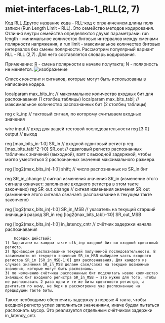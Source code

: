# miet-interfaces-Lab-1_RLL(2, 7)
Код RLL
Другое название кода - RLL-код с ограничением длины поля записи (Run Length Limit - RLL). Это семейство методов кодирования.
Отличия внутри семейства определяются двумя параметрами: run length - минимальное количество битовых интервалов между сменами полярности напряжения, и run limit - максимальное количество битовых интервалов без смены полярности.
Рассмотрим популярный вариант RLL - RLL (2,7). Для него составляется словарь кодирования.

Примечание: R - смена полярности в начале полутакта; N - полярность не меняется.
![изображение](https://github.com/Shuregg/miet-interfaces/assets/47576452/76ba1211-7703-4a0c-88c4-f2a5ba878302)

Список констант и сигналов, которые могут быть использованы в написание кодера.

localparam max_bits_in; // максимальное количество входных бит для распознавания (1 столбец таблицы)
localparam max_bits_tabl; // максимальное количество распознанных бит (2 столбец таблицы)

reg clk_inp // тактовый сигнал, по которому считываем входные значения

wire input // вход для вашей тестовой последовательности
reg [3:0] output // выход

reg [max_bits_in-1:0] SR_in // входной сдвиговый регистр
reg [max_bits_tabl*2-1:0] SR_out // сдвиговый регистр распознанных табличных значений (выходной), взят с выходной задержкой, чтобы могло уместиться 2 распознанных значения максимального размера.

reg [log2(max_bits_in)-1:0] shift; // число распознанных из SR_in бит

reg SR_in_change // сигнал изменения значения SR_in (изменение этого сигнала означает: заполнение входного регистра в этом такте закончено)
reg SR_out_change // сигнал изменения значения SR_out (изменение этого сигнала означает: распознавание в текущем такте закончено)

reg [log2(max_bits_in)-1:0] SR_in_MSB // указатель на текущий старший значащий разряд SR_in
reg [log2(max_bits_tabl)-1:0] SR_out_MSB

reg [log2(max_bits_in)-1:0] in_latency_cntr // счётчик задержки начала распознавания

        Порядок действий:
    1) Задвигаем на каждом такте clk_inp входной бит во входной сдвиговый регистр. 
    2) Производим распознавание текущей полученной последовательности. В зависимости от текущего значения SR_in_MSB выбираем часть входного регистра SR_in [SR_in_MSB-1:0] для распознавания. Для каждого из случаев значения SR_in_MSB делаем case/casez на текущие возможные значения, которые могут быть распознаны.
    3) по изменению счётчика распознанных бит подсчитать новое количество значащих бит входного регистра SR_in_MSB – это нужно для того, чтобы не распознавать 2 раза одни и те же биты сдвигового регистра, а двигаться по нему, не беря в рассмотрение уже распознанные на предыдущем такте биты.

Также необходимо обеспечить задержку в первые 4 такта, чтобы входной регистр успел заполниться значениями, иначе будем пытаться распознать мусор. Это реализуется отдельным счётчиком задержки in_latency_cntr. 

